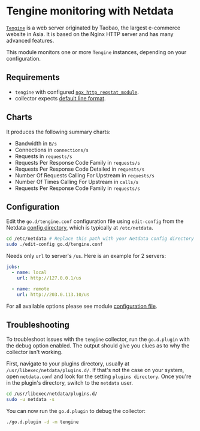 <!--
title: "Tengine monitoring with Netdata"
custom_edit_url: https://github.com/netdata/go.d.plugin/edit/master/modules/tengine/README.md
sidebar_label: "Tengine"
-->

# Tengine monitoring with Netdata

[`Tengine`](https://tengine.taobao.org/) is a web server originated by Taobao, the largest e-commerce website in Asia.
It is based on the Nginx HTTP server and has many advanced features.

This module monitors one or more `Tengine` instances, depending on your configuration.

## Requirements

- `tengine` with configured [`ngx_http_reqstat_module`](http://tengine.taobao.org/document/http_reqstat.html).
- collector expects [default line format](http://tengine.taobao.org/document/http_reqstat.html).

## Charts

It produces the following summary charts:

- Bandwidth in `B/s`
- Connections in `connections/s`
- Requests in `requests/s`
- Requests Per Response Code Family in `requests/s`
- Requests Per Response Code Detailed in `requests/s`
- Number Of Requests Calling For Upstream in `requests/s`
- Number Of Times Calling For Upstream in `calls/s`
- Requests Per Response Code Family in `requests/s`

## Configuration

Edit the `go.d/tengine.conf` configuration file using `edit-config` from the
Netdata [config directory](https://learn.netdata.cloud/docs/configure/nodes), which is typically at `/etc/netdata`.

```bash
cd /etc/netdata # Replace this path with your Netdata config directory
sudo ./edit-config go.d/tengine.conf
```

Needs only `url` to server's `/us`. Here is an example for 2 servers:

```yaml
jobs:
  - name: local
    url: http://127.0.0.1/us

  - name: remote
    url: http://203.0.113.10/us
```

For all available options please see
module [configuration file](https://github.com/netdata/go.d.plugin/blob/master/config/go.d/tengine.conf).

## Troubleshooting

To troubleshoot issues with the `tengine` collector, run the `go.d.plugin` with the debug option enabled. The output
should give you clues as to why the collector isn't working.

First, navigate to your plugins directory, usually at `/usr/libexec/netdata/plugins.d/`. If that's not the case on your
system, open `netdata.conf` and look for the setting `plugins directory`. Once you're in the plugin's directory, switch
to the `netdata` user.

```bash
cd /usr/libexec/netdata/plugins.d/
sudo -u netdata -s
```

You can now run the `go.d.plugin` to debug the collector:

```bash
./go.d.plugin -d -m tengine
```
